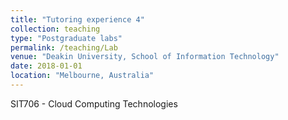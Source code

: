```yaml
---
title: "Tutoring experience 4"
collection: teaching
type: "Postgraduate labs"
permalink: /teaching/Lab
venue: "Deakin University, School of Information Technology"
date: 2018-01-01
location: "Melbourne, Australia"
---
```


SIT706 - Cloud Computing Technologies